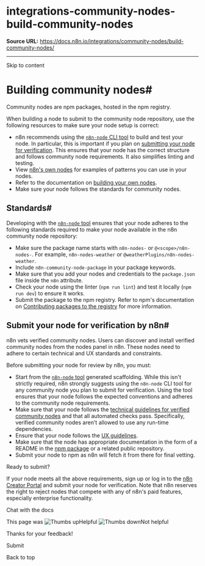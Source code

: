 # integrations-community-nodes-build-community-nodes

**Source URL:** https://docs.n8n.io/integrations/community-nodes/build-community-nodes/

---

Skip to content 

[ ](https://github.com/n8n-io/n8n-docs/edit/main/docs/integrations/community-nodes/build-community-nodes.md "Edit this page")

# Building community nodes#

Community nodes are npm packages, hosted in the npm registry.

When building a node to submit to the community node repository, use the following resources to make sure your node setup is correct:

  * n8n recommends using the [`n8n-node` CLI tool](../../creating-nodes/build/n8n-node/) to build and test your node. In particular, this is important if you plan on [submitting your node for verification](../../creating-nodes/deploy/submit-community-nodes/#submit-your-node-for-verification-by-n8n). This ensures that your node has the correct structure and follows community node requirements. It also simplifies linting and testing.
  * View [n8n's own nodes](https://github.com/n8n-io/n8n/tree/master/packages/nodes-base/nodes) for examples of patterns you can use in your nodes.
  * Refer to the documentation on [building your own nodes](../../creating-nodes/overview/).
  * Make sure your node follows the standards for community nodes.



## Standards#

Developing with the [`n8n-node` tool](../../creating-nodes/build/n8n-node/) ensures that your node adheres to the following standards required to make your node available in the n8n community node repository:

  * Make sure the package name starts with `n8n-nodes-` or `@<scope>/n8n-nodes-`. For example, `n8n-nodes-weather` or `@weatherPlugins/n8n-nodes-weather`.
  * Include `n8n-community-node-package` in your package keywords.
  * Make sure that you add your nodes and credentials to the `package.json` file inside the `n8n` attribute.
  * Check your node using the linter (`npm run lint`) and test it locally (`npm run dev`) to ensure it works.
  * Submit the package to the npm registry. Refer to npm's documentation on [Contributing packages to the registry](https://docs.npmjs.com/packages-and-modules/contributing-packages-to-the-registry) for more information.



## Submit your node for verification by n8n#

n8n vets verified community nodes. Users can discover and install verified community nodes from the nodes panel in n8n. These nodes need to adhere to certain technical and UX standards and constraints.

Before submitting your node for review by n8n, you must:

  * Start from the [`n8n-node` tool](../../creating-nodes/build/n8n-node/) generated scaffolding. While this isn't strictly required, n8n strongly suggests using the `n8n-node` CLI tool for any community node you plan to submit for verification. Using the tool ensures that your node follows the expected conventions and adheres to the community node requirements.
  * Make sure that your node follows the [technical guidelines for verified community nodes](../../creating-nodes/build/reference/verification-guidelines/) and that all automated checks pass. Specifically, verified community nodes aren't allowed to use any run-time dependencies.
  * Ensure that your node follows the [UX guidelines](../../creating-nodes/build/reference/ux-guidelines/).
  * Make sure that the node has appropriate documentation in the form of a README in the [npm package](https://docs.npmjs.com/about-package-readme-files) or a related public repository.
  * Submit your node to npm as n8n will fetch it from there for final vetting.



Ready to submit?

If your node meets all the above requirements, sign up or log in to the [n8n Creator Portal](https://creators.n8n.io/nodes) and submit your node for verification. Note that n8n reserves the right to reject nodes that compete with any of n8n's paid features, especially enterprise functionality.

Chat with the docs

This page was ![Thumbs up](/_images/assets/thumb_up.png)Helpful  ![Thumbs down](/_images/assets/thumb_down.png)Not helpful 

Thanks for your feedback! 

Submit 

Back to top
